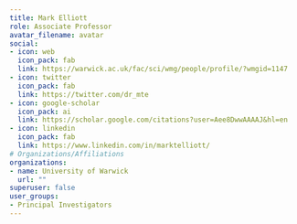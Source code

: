 ```yaml
---
title: Mark Elliott
role: Associate Professor
avatar_filename: avatar
social:
- icon: web
  icon_pack: fab
  link: https://warwick.ac.uk/fac/sci/wmg/people/profile/?wmgid=1147
- icon: twitter
  icon_pack: fab
  link: https://twitter.com/dr_mte
- icon: google-scholar
  icon_pack: ai
  link: https://scholar.google.com/citations?user=Aee8DwwAAAAJ&hl=en
- icon: linkedin
  icon_pack: fab
  link: https://www.linkedin.com/in/marktelliott/
# Organizations/Affiliations
organizations:
- name: University of Warwick
  url: ""
superuser: false
user_groups:
- Principal Investigators
---
```

